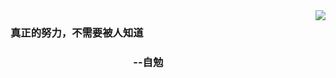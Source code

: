 <img align="right" src="https://github-readme-stats.vercel.app/api?username=wah0713&show_icons=true">

### 真正的努力，不需要被人知道
### 　　　　　　　　　　　　--自勉
